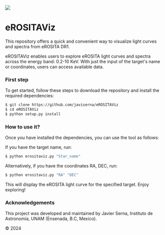 <img src="https://github.com/javiserna/eROSITAViz/blob/main/eROSITAViz.png?raw=true"/>

# eROSITAViz
This repository offers a quick and convenient way to visualize light curves and spectra from eROSITA DR1.

eROSITAViz enables users to explore eROSITA light curves and spectra across the energy band: 0.2-10 KeV. With just the input of the target's name or coordinates, users can access available data.

### First step
To get started, follow these steps to download the repository and install the required dependencies:

```zsh
$ git clone https://github.com/javiserna/eROSITAViz
$ cd eROSITAViz
$ python setup.py install
```
### How to use it?
Once you have installed the dependencies, you can use the tool as follows:

If you have the target name, run:

```zsh
$ python erositaviz.py "Star_name"
```
Alternatively, if you have the coordinates RA, DEC, run:

```zsh
$ python erositaviz.py "RA" "DEC"
```

This will display the eROSITA light curve for the specified target. Enjoy exploring!

### Acknowledgements
This project was developed and maintained by Javier Serna, Instituto de Astronomía, UNAM (Ensenada, B.C, Mexico).

© 2024
